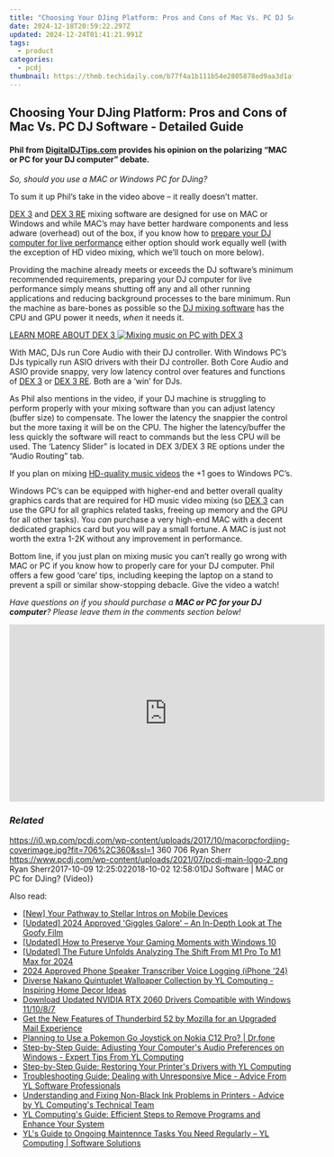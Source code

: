 ```yaml
---
title: "Choosing Your DJing Platform: Pros and Cons of Mac Vs. PC DJ Software - Detailed Guide"
date: 2024-12-18T20:59:22.297Z
updated: 2024-12-24T01:41:21.991Z
tags:
  - product
categories:
  - pcdj
thumbnail: https://thmb.techidaily.com/b77f4a1b111b54e2805878ed9aa3d1afc9409a9f5cc36ff257194dcf6821d1ac.jpg
---
```


## Choosing Your DJing Platform: Pros and Cons of Mac Vs. PC DJ Software - Detailed Guide

#### Phil from [DigitalDJTips.com](http://www.digitaldjtips.com) provides his opinion on the polarizing “MAC or PC for your DJ computer” debate.

_So, should you use a MAC or Windows PC for DJing?_

To sum it up Phil’s take in the video above – it really doesn’t matter.

[DEX 3](https://tools.techidaily.com/pcdj/products/) and [DEX 3 RE](https://tools.techidaily.com/pcdj/products/) mixing software are designed for use on MAC or Windows and while MAC’s may have better hardware components and less adware (overhead) out of the box, if you know how to [prepare your DJ computer for live performance](https://tools.techidaily.com/pcdj/products/) either option should work equally well (with the exception of HD video mixing, which we’ll touch on more below).

Providing the machine already meets or exceeds the DJ software’s minimum recommended requirements, preparing your DJ computer for live performance simply means shutting off any and all other running applications and reducing background processes to the bare minimum. Run the machine as bare-bones as possible so the [DJ mixing software](https://tools.techidaily.com/pcdj/products/) has the CPU and GPU power it needs, _when_ it needs it.

[LEARN MORE ABOUT DEX 3 ![Mixing music on PC with DEX 3](https://i2.wp.com/pcdj.com/wp-content/uploads/2017/10/pcrunningdex3.jpg?fit=300%2C177&ssl=1 "Mixing music on PC with DEX 3")](https://tools.techidaily.com/pcdj/products/)

With MAC, DJs run Core Audio with their DJ controller. With Windows PC’s DJs typically run ASIO drivers with their DJ controller. Both Core Audio and ASIO provide snappy, very low latency control over features and functions of [DEX 3](https://tools.techidaily.com/pcdj/products/) or [DEX 3 RE](https://tools.techidaily.com/pcdj/products/). Both are a ‘win’ for DJs.

As Phil also mentions in the video, if your DJ machine is struggling to perform properly with your mixing software than you can adjust latency (buffer size) to compensate. The lower the latency the snappier the control but the more taxing it will be on the CPU. The higher the latency/buffer the less quickly the software will react to commands but the less CPU will be used. The ‘Latency Slider” is located in DEX 3/DEX 3 RE options under the “Audio Routing” tab.

If you plan on mixing [HD-quality music videos](https://tools.techidaily.com/pcdj/products/) the +1 goes to Windows PC’s.

Windows PC’s can be equipped with higher-end and better overall quality graphics cards that are required for HD music video mixing (so [DEX 3](https://tools.techidaily.com/pcdj/products/) can use the GPU for all graphics related tasks, freeing up memory and the GPU for all other tasks). You _can_ purchase a very high-end MAC with a decent dedicated graphics card but you will pay a small fortune. A MAC is just not worth the extra 1-2K without any improvement in performance.

Bottom line, if you just plan on mixing music you can’t really go wrong with MAC or PC if you know how to properly care for your DJ computer. Phil offers a few good ‘care’ tips, including keeping the laptop on a stand to prevent a spill or similar show-stopping debacle. Give the video a watch!

_Have questions on if you should purchase a **MAC or PC for your DJ computer**? Please leave them in the comments section below!_

<!-- affiliate ads begin -->
<iframe width="560" height="315" src="https://www.youtube.com/embed/RhLjZsruC9M?si=-861oUSfrUde2Ykt" title="YouTube video player" frameborder="0" allow="accelerometer; autoplay; clipboard-write; encrypted-media; gyroscope; picture-in-picture; web-share" referrerpolicy="strict-origin-when-cross-origin" allowfullscreen></iframe>
<!-- affiliate ads end -->

### _Related_

https://i0.wp.com/pcdj.com/wp-content/uploads/2017/10/macorpcfordjing-coverimage.jpg?fit=706%2C360&ssl=1 360 706 Ryan Sherr https://www.pcdj.com/wp-content/uploads/2021/07/pcdj-main-logo-2.png Ryan Sherr2017-10-09 12:25:022018-10-02 12:58:01DJ Software | MAC or PC for DJing? (Video)}

<ins class="adsbygoogle"
     style="display:block"
     data-ad-format="autorelaxed"
     data-ad-client="ca-pub-7571918770474297"
     data-ad-slot="1223367746"></ins>

<ins class="adsbygoogle"
     style="display:block"
     data-ad-client="ca-pub-7571918770474297"
     data-ad-slot="8358498916"
     data-ad-format="auto"
     data-full-width-responsive="true"></ins>

<span class="atpl-alsoreadstyle">Also read:</span>
<div><ul>
<li><a href="https://eaxpv-info.techidaily.com/new-your-pathway-to-stellar-intros-on-mobile-devices/"><u>[New] Your Pathway to Stellar Intros on Mobile Devices</u></a></li>
<li><a href="https://vp-tips.techidaily.com/updated-2024-approved-giggles-galore-an-in-depth-look-at-the-goofy-film/"><u>[Updated] 2024 Approved 'Giggles Galore' – An In-Depth Look at The Goofy Film</u></a></li>
<li><a href="https://desktop-recording.techidaily.com/updated-how-to-preserve-your-gaming-moments-with-windows-10/"><u>[Updated] How to Preserve Your Gaming Moments with Windows 10</u></a></li>
<li><a href="https://fox-boxes.techidaily.com/updated-the-future-unfolds-analyzing-the-shift-from-m1-pro-to-m1-max-for-2024/"><u>[Updated] The Future Unfolds Analyzing The Shift From M1 Pro To M1 Max for 2024</u></a></li>
<li><a href="https://extra-approaches.techidaily.com/2024-approved-phone-speaker-transcriber-voice-logging-iphone-24/"><u>2024 Approved Phone Speaker Transcriber Voice Logging (iPhone '24)</u></a></li>
<li><a href="https://win-exclusive.techidaily.com/diverse-nakano-quintuplet-wallpaper-collection-by-yl-computing-inspiring-home-decor-ideas/"><u>Diverse Nakano Quintuplet Wallpaper Collection by YL Computing - Inspiring Home Decor Ideas</u></a></li>
<li><a href="https://hardware-updates.techidaily.com/download-updated-nvidia-rtx-2060-drivers-compatible-with-windows-111087/"><u>Download Updated NVIDIA RTX 2060 Drivers Compatible with Windows 11/10/8/7</u></a></li>
<li><a href="https://tech-renaissance.techidaily.com/get-the-new-features-of-thunderbird-52-by-mozilla-for-an-upgraded-mail-experience/"><u>Get the New Features of Thunderbird 52 by Mozilla for an Upgraded Mail Experience</u></a></li>
<li><a href="https://android-pokemon-go.techidaily.com/planning-to-use-a-pokemon-go-joystick-on-nokia-c12-pro-drfone-by-drfone-virtual-android/"><u>Planning to Use a Pokemon Go Joystick on Nokia C12 Pro? | Dr.fone</u></a></li>
<li><a href="https://win-exclusive.techidaily.com/step-by-step-guide-adjusting-your-computers-audio-preferences-on-windows-expert-tips-from-yl-computing/"><u>Step-by-Step Guide: Adjusting Your Computer's Audio Preferences on Windows - Expert Tips From YL Computing</u></a></li>
<li><a href="https://win-exclusive.techidaily.com/step-by-step-guide-restoring-your-printers-drivers-with-yl-computing/"><u>Step-by-Step Guide: Restoring Your Printer's Drivers with YL Computing</u></a></li>
<li><a href="https://win-exclusive.techidaily.com/troubleshooting-guide-dealing-with-unresponsive-mice-advice-from-yl-software-professionals/"><u>Troubleshooting Guide: Dealing with Unresponsive Mice - Advice From YL Software Professionals</u></a></li>
<li><a href="https://win-exclusive.techidaily.com/understanding-and-fixing-non-black-ink-problems-in-printers-advice-by-yl-computings-technical-team/"><u>Understanding and Fixing Non-Black Ink Problems in Printers - Advice by YL Computing's Technical Team</u></a></li>
<li><a href="https://win-exclusive.techidaily.com/yl-computings-guide-efficient-steps-to-remove-programs-and-enhance-your-system/"><u>YL Computing's Guide: Efficient Steps to Remove Programs and Enhance Your System</u></a></li>
<li><a href="https://win-exclusive.techidaily.com/yls-guide-to-ongoing-maintennce-tasks-you-need-regularly-yl-computing-software-solutions/"><u>YL's Guide to Ongoing Maintennce Tasks You Need Regularly – YL Computing | Software Solutions</u></a></li>
</ul></div>

